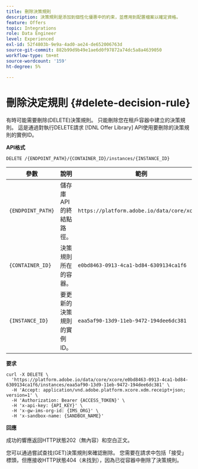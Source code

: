 ```yaml
---
title: 刪除決策規則
description: 決策規則是添加到個性化優惠中的約束，並應用到配置檔案以確定資格。
feature: Offers
topic: Integrations
role: Data Engineer
level: Experienced
exl-id: 52f4803b-9e9a-4ad0-ae24-de652006763d
source-git-commit: 882b99d9b49e1ae6d0f97872a74dc5a8a4639050
workflow-type: tm+mt
source-wordcount: '159'
ht-degree: 5%

---
```


# 刪除決定規則 {#delete-decision-rule}

有時可能需要刪除(DELETE)決策規則。 只能刪除您在租戶容器中建立的決策規則。 這是通過對執行DELETE請求 [!DNL Offer Library] API使用要刪除的決策規則的實例ID。

**API格式**

```http
DELETE /{ENDPOINT_PATH}/{CONTAINER_ID}/instances/{INSTANCE_ID}
```

| 參數 | 說明 | 範例 |
| --------- | ----------- | ------- |
| `{ENDPOINT_PATH}` | 儲存庫API的終結點路徑。 | `https://platform.adobe.io/data/core/xcore/` |
| `{CONTAINER_ID}` | 決策規則所在的容器。 | `e0bd8463-0913-4ca1-bd84-6309134ca1f6` |
| `{INSTANCE_ID}` | 要更新的決策規則的實例ID。 | `eaa5af90-13d9-11eb-9472-194dee6dc381` |

**要求**

```shell
curl -X DELETE \
  'https://platform.adobe.io/data/core/xcore/e0bd8463-0913-4ca1-bd84-6309134ca1f6/instances/eaa5af90-13d9-11eb-9472-194dee6dc381' \
  -H 'Accept: application/vnd.adobe.platform.xcore.xdm.receipt+json; version=1' \
  -H 'Authorization: Bearer {ACCESS_TOKEN}' \
  -H 'x-api-key: {API_KEY}' \
  -H 'x-gw-ims-org-id: {IMS_ORG}' \
  -H 'x-sandbox-name: {SANDBOX_NAME}'
```

**回應**

成功的響應返回HTTP狀態202（無內容）和空白正文。

您可以通過嘗試查找(GET)決策規則來確認刪除。 您需要在請求中包括「接受」標頭，但應接收HTTP狀態404（未找到），因為已從容器中刪除了決策規則。
